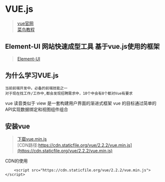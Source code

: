#  VUE.js

>   [vue官网](https://cn.vuejs.org/)  
>   [菜鸟教程](https://www.runoob.com/vue2/vue-tutorial.html)



## Element-UI 网站快速成型工具 基于vue.js使用的框架
>   [Element-UI](https://element.eleme.cn/#/zh-CN/component/select)  

## 为什么学习VUE.js

    当前前端开发中。必备的前端技能之一
    对于现在找工作/工作中,都会发现招聘需求中，10个中会有8个都对Vue有要求


vue 读音类似于 view 是一套构建用户界面的渐进式框架
vue 的目标通过简单的API实现数据绑定和视图组件组合


## 安装vue

>   [下载vue.min.js](https://vuejs.org/js/vue.min.js)  
>   [CDN路径:https://cdn.staticfile.org/vue/2.2.2/vue.min.js](https://cdn.staticfile.org/vue/2.2.2/vue.min.js)

CDN的使用
```
    <script src="https://cdn.staticfile.org/vue/2.2.2/vue.min.js"></script>
```





